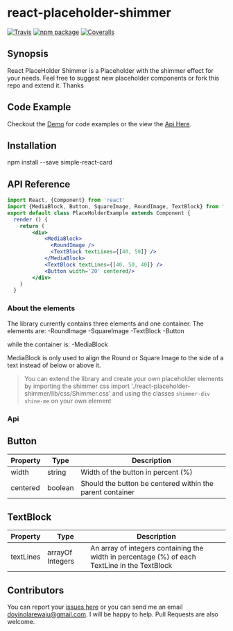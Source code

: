 # react-placeholder-shimmer

[![Travis][build-badge]][build]
[![npm package][npm-badge]][npm]
[![Coveralls][coveralls-badge]][coveralls]

## Synopsis
React PlaceHolder Shimmer is a Placeholder with the shimmer effect for your needs. Feel free to suggest new placeholder components or fork this repo and extend it. Thanks

## Code Example
Checkout the [Demo](http://oct-labs.com/doyin/react-placeholder-shimmer) for code examples or the view the [Api Here](https://gate3.github.io/react-placeholder-shimmer/).

## Installation

npm install --save simple-react-card

## API Reference
```jsx
import React, {Component} from 'react'
import {MediaBlock, Button, SquareImage, RoundImage, TextBlock} from '../../src'
export default class PlaceHolderExample extends Component {
  render () {
    return (
        <div>
            <MediaBlock>
              <RoundImage />
              <TextBlock textLines={[40, 50]} />
            </MediaBlock>
            <TextBlock textLines={[40, 50, 40]} />
            <Button width='20' centered/>
        </div>
    )
  }
```
### About the elements
The library currently contains three elements and one container. The elements are:
-RoundImage
-SquareImage
-TextBlock
-Button

while the container is:
-MediaBlock

MediaBlock is only used to align the Round or Square Image to the side of a text instead of below or above it. 

>You can extend the library and create your own placeholder elements by importing the shimmer css import './react-placeholder-shimmer/lib/css/Shimmer.css' and using the classes `shimmer-div shine-me` on your own element

### Api

## Button

| Property | Type | Description |
| --- | --- | --- |
| width | string | Width of the button in percent (%)|
| centered | boolean | Should the button be centered within the parent container |

## TextBlock

| Property | Type | Description |
| --- | --- | --- |
| textLines | arrayOf Integers | An array of integers containing the width in percentage (%) of each TextLine in the TextBlock |

## Contributors

You can report your [issues here](https://github.com/gate3/react-placeholder-shimmer/issues) or you can send me an email doyinolarewaju@gmail.com. I will be happy to help. Pull Requests are also welcome.

[build-badge]: https://img.shields.io/travis/user/repo/master.png?style=flat-square
[build]: https://travis-ci.org/user/repo

[npm-badge]: https://img.shields.io/npm/v/npm-package.png?style=flat-square
[npm]: https://www.npmjs.org/package/npm-package

[coveralls-badge]: https://img.shields.io/coveralls/user/repo/master.png?style=flat-square
[coveralls]: https://coveralls.io/github/user/repo
